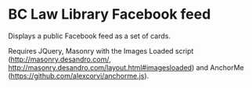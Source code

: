 # BC Law Library Facebook feed
Displays a public Facebook feed as a set of cards.

Requires JQuery, Masonry with the Images Loaded script (http://masonry.desandro.com/, http://masonry.desandro.com/layout.html#imagesloaded) and AnchorMe (https://github.com/alexcorvi/anchorme.js).
